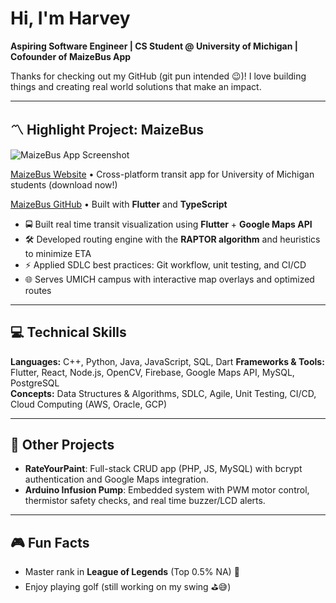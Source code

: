 # Hi, I'm Harvey

**Aspiring Software Engineer | CS Student @ University of Michigan | Cofounder of MaizeBus App**

Thanks for checking out my GitHub (git pun intended 😉)! I love building things and creating real world solutions that make an impact.

---

## 〽️ Highlight Project: MaizeBus
![MaizeBus App Screenshot](https://www.maizebus.com/assets/header-CmIn1Qxl.jpg)


[MaizeBus Website](https://www.maizebus.com/) • Cross-platform transit app for University of Michigan students (download now!)

[MaizeBus GitHub](https://github.com/mbusdev) • Built with **Flutter** and **TypeScript**

- 🚍 Built real time transit visualization using **Flutter** + **Google Maps API**  
- 🛠️ Developed routing engine with the **RAPTOR algorithm** and heuristics to minimize ETA  
- ⚡ Applied SDLC best practices: Git workflow, unit testing, and CI/CD
- 🌐 Serves UMICH campus with interactive map overlays and optimized routes

---

## 💻 Technical Skills
**Languages:** C++, Python, Java, JavaScript, SQL, Dart
**Frameworks & Tools:** Flutter, React, Node.js, OpenCV, Firebase, Google Maps API, MySQL, PostgreSQL  
**Concepts:** Data Structures & Algorithms, SDLC, Agile, Unit Testing, CI/CD, Cloud Computing (AWS, Oracle, GCP)  

---

## 🔭 Other Projects
- **RateYourPaint**: Full-stack CRUD app (PHP, JS, MySQL) with bcrypt authentication and Google Maps integration.  
- **Arduino Infusion Pump**: Embedded system with PWM motor control, thermistor safety checks, and real time buzzer/LCD alerts.  

---

## 🎮 Fun Facts
- Master rank in **League of Legends** (Top 0.5% NA) 🏅
- Enjoy playing golf (still working on my swing ⛳️😅)

